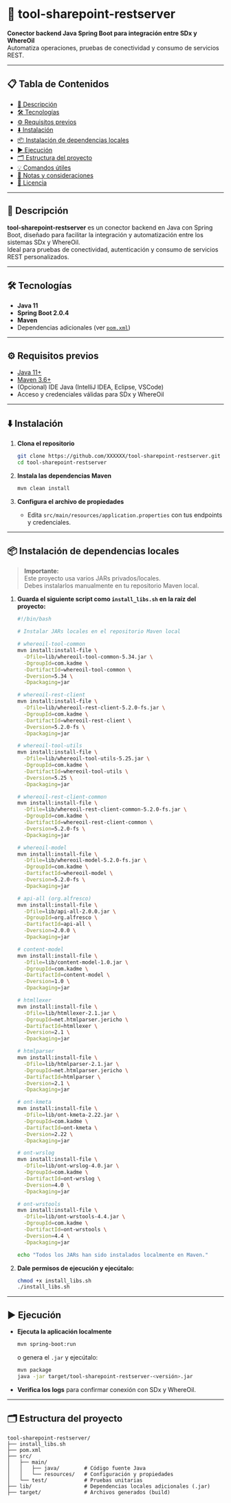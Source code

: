 # 🚀 tool-sharepoint-restserver

**Conector backend Java Spring Boot para integración entre SDx y WhereOil**  
Automatiza operaciones, pruebas de conectividad y consumo de servicios REST.

---

## 📋 Tabla de Contenidos

- [📝 Descripción](#-descripción)
- [🛠️ Tecnologías](#-tecnologías)
- [⚙️ Requisitos previos](#-requisitos-previos)
- [⬇️ Instalación](#️-instalación)
- [📦 Instalación de dependencias locales](#-instalación-de-dependencias-locales)
- [▶️ Ejecución](#️-ejecución)
- [🗂️ Estructura del proyecto](#️-estructura-del-proyecto)
- [💡 Comandos útiles](#-comandos-útiles)
- [🔖 Notas y consideraciones](#-notas-y-consideraciones)
- [📄 Licencia](#-licencia)

---

## 📝 Descripción

**tool-sharepoint-restserver** es un conector backend en Java con Spring Boot, diseñado para facilitar la integración y automatización entre los sistemas SDx y WhereOil.  
Ideal para pruebas de conectividad, autenticación y consumo de servicios REST personalizados.

---

## 🛠️ Tecnologías

- **Java 11**
- **Spring Boot 2.0.4**
- **Maven**
- Dependencias adicionales (ver [`pom.xml`](tool-sharepoint-restserver/pom.xml))

---

## ⚙️ Requisitos previos

- [Java 11+](https://adoptium.net/)
- [Maven 3.6+](https://maven.apache.org/)
- (Opcional) IDE Java (IntelliJ IDEA, Eclipse, VSCode)
- Acceso y credenciales válidas para SDx y WhereOil

---

## ⬇️ Instalación

1. **Clona el repositorio**
    ```bash
    git clone https://github.com/XXXXXX/tool-sharepoint-restserver.git
    cd tool-sharepoint-restserver
    ```

2. **Instala las dependencias Maven**
    ```bash
    mvn clean install
    ```

3. **Configura el archivo de propiedades**
    - Edita `src/main/resources/application.properties` con tus endpoints y credenciales.

---

## 📦 Instalación de dependencias locales

> **Importante:**  
> Este proyecto usa varios JARs privados/locales.  
> Debes instalarlos manualmente en tu repositorio Maven local.

1. **Guarda el siguiente script como `install_libs.sh` en la raíz del proyecto:**

    ```bash
    #!/bin/bash

    # Instalar JARs locales en el repositorio Maven local

    # whereoil-tool-common
    mvn install:install-file \
      -Dfile=lib/whereoil-tool-common-5.34.jar \
      -DgroupId=com.kadme \
      -DartifactId=whereoil-tool-common \
      -Dversion=5.34 \
      -Dpackaging=jar

    # whereoil-rest-client
    mvn install:install-file \
      -Dfile=lib/whereoil-rest-client-5.2.0-fs.jar \
      -DgroupId=com.kadme \
      -DartifactId=whereoil-rest-client \
      -Dversion=5.2.0-fs \
      -Dpackaging=jar

    # whereoil-tool-utils
    mvn install:install-file \
      -Dfile=lib/whereoil-tool-utils-5.25.jar \
      -DgroupId=com.kadme \
      -DartifactId=whereoil-tool-utils \
      -Dversion=5.25 \
      -Dpackaging=jar

    # whereoil-rest-client-common
    mvn install:install-file \
      -Dfile=lib/whereoil-rest-client-common-5.2.0-fs.jar \
      -DgroupId=com.kadme \
      -DartifactId=whereoil-rest-client-common \
      -Dversion=5.2.0-fs \
      -Dpackaging=jar

    # whereoil-model
    mvn install:install-file \
      -Dfile=lib/whereoil-model-5.2.0-fs.jar \
      -DgroupId=com.kadme \
      -DartifactId=whereoil-model \
      -Dversion=5.2.0-fs \
      -Dpackaging=jar      

    # api-all (org.alfresco)
    mvn install:install-file \
      -Dfile=lib/api-all-2.0.0.jar \
      -DgroupId=org.alfresco \
      -DartifactId=api-all \
      -Dversion=2.0.0 \
      -Dpackaging=jar

    # content-model
    mvn install:install-file \
      -Dfile=lib/content-model-1.0.jar \
      -DgroupId=com.kadme \
      -DartifactId=content-model \
      -Dversion=1.0 \
      -Dpackaging=jar

    # htmllexer
    mvn install:install-file \
      -Dfile=lib/htmllexer-2.1.jar \
      -DgroupId=net.htmlparser.jericho \
      -DartifactId=htmllexer \
      -Dversion=2.1 \
      -Dpackaging=jar

    # htmlparser
    mvn install:install-file \
      -Dfile=lib/htmlparser-2.1.jar \
      -DgroupId=net.htmlparser.jericho \
      -DartifactId=htmlparser \
      -Dversion=2.1 \
      -Dpackaging=jar

    # ont-kmeta
    mvn install:install-file \
      -Dfile=lib/ont-kmeta-2.22.jar \
      -DgroupId=com.kadme \
      -DartifactId=ont-kmeta \
      -Dversion=2.22 \
      -Dpackaging=jar

    # ont-wrslog
    mvn install:install-file \
      -Dfile=lib/ont-wrslog-4.0.jar \
      -DgroupId=com.kadme \
      -DartifactId=ont-wrslog \
      -Dversion=4.0 \
      -Dpackaging=jar

    # ont-wrstools
    mvn install:install-file \
      -Dfile=lib/ont-wrstools-4.4.jar \
      -DgroupId=com.kadme \
      -DartifactId=ont-wrstools \
      -Dversion=4.4 \
      -Dpackaging=jar

    echo "Todos los JARs han sido instalados localmente en Maven."
    ```

2. **Dale permisos de ejecución y ejecútalo:**

    ```bash
    chmod +x install_libs.sh
    ./install_libs.sh
    ```

---

## ▶️ Ejecución

- **Ejecuta la aplicación localmente**
    ```bash
    mvn spring-boot:run
    ```
    o genera el `.jar` y ejecútalo:
    ```bash
    mvn package
    java -jar target/tool-sharepoint-restserver-<versión>.jar
    ```

- **Verifica los logs** para confirmar conexión con SDx y WhereOil.

---

## 🗂️ Estructura del proyecto

```shell
tool-sharepoint-restserver/
├── install_libs.sh
├── pom.xml
├── src/
│   ├── main/
│   │   ├── java/        # Código fuente Java
│   │   └── resources/   # Configuración y propiedades
│   └── test/            # Pruebas unitarias
├── lib/                 # Dependencias locales adicionales (.jar)
├── target/              # Archivos generados (build)
